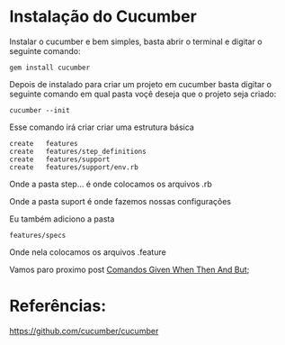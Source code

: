 # Instalação do Cucumber

Instalar o cucumber e bem simples, basta abrir o terminal e digitar o seguinte comando:

```
gem install cucumber
```

Depois de instalado para criar um projeto em cucumber basta digitar o seguinte comando em qual pasta voçê deseja que o projeto seja criado:

```
cucumber --init
``` 

Esse comando irá criar criar uma estrutura básica

```
create   features
create   features/step_definitions
create   features/support
create   features/support/env.rb
```

Onde a pasta step... é onde colocamos os arquivos .rb

Onde a pasta suport é onde fazemos nossas configurações

Eu também adiciono a pasta 

```
features/specs
```
Onde nela colocamos os arquivos .feature

Vamos paro proximo post [Comandos Given When Then And But](https://github.com/brunobatista25/best_archer/blob/master/tests/Cucumber/03-given_when_then_but_and.md);

# Referências:
	
https://github.com/cucumber/cucumber